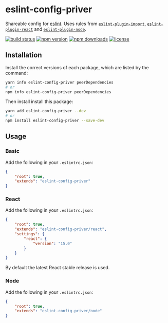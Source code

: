 # eslint-config-priver

Shareable config for [eslint]. Uses rules from [`eslint-plugin-import`], [`eslint-plugin-react`] and [`eslint-plugin-node`].

[![build status](https://img.shields.io/travis/priver/eslint-config-priver/master.svg?style=flat-square)](https://travis-ci.org/priver/eslint-config)
[![npm version](https://img.shields.io/npm/v/eslint-config-priver.svg?style=flat-square)](https://www.npmjs.com/package/@priver/eslint-config)
[![npm downloads](https://img.shields.io/npm/dm/eslint-config-priver.svg?style=flat-square)](https://www.npmjs.com/package/@priver/eslint-config)
[![license](https://img.shields.io/github/license/priver/eslint-config-priver.svg?style=flat-square)](https://github.com/priver/eslint-config/blob/master/LICENSE.txt)

## Installation

Install the correct versions of each package, which are listed by the command:

```bash
yarn info eslint-config-priver peerDependencies
# or
npm info eslint-config-priver peerDependencies
```

Then install install this package:

```bash
yarn add eslint-config-priver --dev
# or
npm install eslint-config-priver --save-dev
```

## Usage

### Basic

Add the following in your `.eslintrc.json`:

```json
{
    "root": true,
    "extends": "eslint-config-priver"
}
```

### React

Add the following in your `.eslintrc.json`:

```json
{
    "root": true,
    "extends": "eslint-config-priver/react",
    "settings": {
        "react": {
            "version": "15.0"
        }
    }
}
```

By default the latest React stable release is used.

### Node

Add the following in your `.eslintrc.json`:

```json
{
    "root": true,
    "extends": "eslint-config-priver/node"
}
```

[eslint]: http://eslint.org/
[`eslint-plugin-import`]: https://github.com/benmosher/eslint-plugin-import
[`eslint-plugin-react`]: https://github.com/yannickcr/eslint-plugin-react
[`eslint-plugin-node`]: https://github.com/mysticatea/eslint-plugin-node
